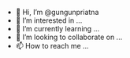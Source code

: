 - 👋 Hi, I’m @gungunpriatna
- 👀 I’m interested in ...
- 🌱 I’m currently learning ...
- 💞️ I’m looking to collaborate on ...
- 📫 How to reach me ...

<!---
gungunpriatna/gungunpriatna is a ✨ special ✨ repository because its `README.md` (this file) appears on your GitHub profile.
You can click the Preview link to take a look at your changes.
--->
